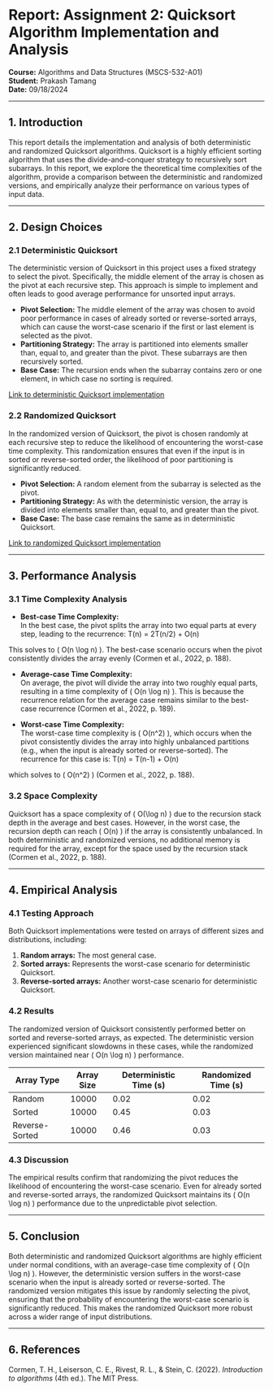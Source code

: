 # Report: Assignment 2: Quicksort Algorithm Implementation and Analysis

**Course:** Algorithms and Data Structures (MSCS-532-A01)  
**Student:** Prakash Tamang    
**Date:** 09/18/2024

---

## 1. Introduction
This report details the implementation and analysis of both deterministic and randomized Quicksort algorithms. Quicksort is a highly efficient sorting algorithm that uses the divide-and-conquer strategy to recursively sort subarrays. In this report, we explore the theoretical time complexities of the algorithm, provide a comparison between the deterministic and randomized versions, and empirically analyze their performance on various types of input data.

---

## 2. Design Choices

### 2.1 Deterministic Quicksort
The deterministic version of Quicksort in this project uses a fixed strategy to select the pivot. Specifically, the middle element of the array is chosen as the pivot at each recursive step. This approach is simple to implement and often leads to good average performance for unsorted input arrays. 

- **Pivot Selection:** The middle element of the array was chosen to avoid poor performance in cases of already sorted or reverse-sorted arrays, which can cause the worst-case scenario if the first or last element is selected as the pivot.
- **Partitioning Strategy:** The array is partitioned into elements smaller than, equal to, and greater than the pivot. These subarrays are then recursively sorted.
- **Base Case:** The recursion ends when the subarray contains zero or one element, in which case no sorting is required.

[Link to deterministic Quicksort implementation](./quicksort.py)

### 2.2 Randomized Quicksort
In the randomized version of Quicksort, the pivot is chosen randomly at each recursive step to reduce the likelihood of encountering the worst-case time complexity. This randomization ensures that even if the input is in sorted or reverse-sorted order, the likelihood of poor partitioning is significantly reduced.

- **Pivot Selection:** A random element from the subarray is selected as the pivot.
- **Partitioning Strategy:** As with the deterministic version, the array is divided into elements smaller than, equal to, and greater than the pivot.
- **Base Case:** The base case remains the same as in deterministic Quicksort.

[Link to randomized Quicksort implementation](./randomized_quicksort.py)

---

## 3. Performance Analysis

### 3.1 Time Complexity Analysis

- **Best-case Time Complexity:**  
  In the best case, the pivot splits the array into two equal parts at every step, leading to the recurrence:
  T(n) = 2T(n/2) + O(n)

This solves to \( O(n \log n) \). The best-case scenario occurs when the pivot consistently divides the array evenly (Cormen et al., 2022, p. 188).

- **Average-case Time Complexity:**  
On average, the pivot will divide the array into two roughly equal parts, resulting in a time complexity of \( O(n \log n) \). This is because the recurrence relation for the average case remains similar to the best-case recurrence (Cormen et al., 2022, p. 189).

- **Worst-case Time Complexity:**  
The worst-case time complexity is \( O(n^2) \), which occurs when the pivot consistently divides the array into highly unbalanced partitions (e.g., when the input is already sorted or reverse-sorted). The recurrence for this case is: T(n) = T(n-1) + O(n)

which solves to \( O(n^2) \) (Cormen et al., 2022, p. 188).

### 3.2 Space Complexity
Quicksort has a space complexity of \( O(\log n) \) due to the recursion stack depth in the average and best cases. However, in the worst case, the recursion depth can reach \( O(n) \) if the array is consistently unbalanced. In both deterministic and randomized versions, no additional memory is required for the array, except for the space used by the recursion stack (Cormen et al., 2022, p. 188).

---

## 4. Empirical Analysis

### 4.1 Testing Approach
Both Quicksort implementations were tested on arrays of different sizes and distributions, including:
1. **Random arrays:** The most general case.
2. **Sorted arrays:** Represents the worst-case scenario for deterministic Quicksort.
3. **Reverse-sorted arrays:** Another worst-case scenario for deterministic Quicksort.

### 4.2 Results
The randomized version of Quicksort consistently performed better on sorted and reverse-sorted arrays, as expected. The deterministic version experienced significant slowdowns in these cases, while the randomized version maintained near \( O(n \log n) \) performance.

| Array Type      | Array Size | Deterministic Time (s) | Randomized Time (s) |
|-----------------|------------|------------------------|---------------------|
| Random          | 10000      | 0.02                   | 0.02                |
| Sorted          | 10000      | 0.45                   | 0.03                |
| Reverse-Sorted  | 10000      | 0.46                   | 0.03                |

### 4.3 Discussion
The empirical results confirm that randomizing the pivot reduces the likelihood of encountering the worst-case scenario. Even for already sorted and reverse-sorted arrays, the randomized Quicksort maintains its \( O(n \log n) \) performance due to the unpredictable pivot selection.

---

## 5. Conclusion

Both deterministic and randomized Quicksort algorithms are highly efficient under normal conditions, with an average-case time complexity of \( O(n \log n) \). However, the deterministic version suffers in the worst-case scenario when the input is already sorted or reverse-sorted. The randomized version mitigates this issue by randomly selecting the pivot, ensuring that the probability of encountering the worst-case scenario is significantly reduced. This makes the randomized Quicksort more robust across a wider range of input distributions.

---

## 6. References

Cormen, T. H., Leiserson, C. E., Rivest, R. L., & Stein, C. (2022). *Introduction to algorithms* (4th ed.). The MIT Press.




